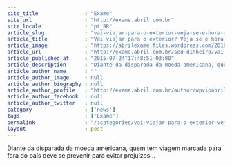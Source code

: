 ```yaml
---
site_title               : "Exame"
site_url                 : "http://exame.abril.com.br"
site_locale              : "pt_BR"
article_slug             : "vai-viajar-para-o-exterior-veja-se-e-hora-de-comprar-dolar"
article_title            : "Vai viajar para o exterior? Veja se é hora de comprar dólar"
article_image            : "https://abrilexame.files.wordpress.com/2016/09/size_960_16_9_notas-dolar94.jpg?quality=70&strip=all&w=960"
article_url              : "http://exame.abril.com.br/seu-dinheiro/vai-viajar-para-o-exterior-veja-se-e-hora-de-comprar-dolar/"
article_published_at     : "2015-07-24T17:48:51-03:00"
article_description      : "Diante da disparada da moeda americana, quem tem viagem marcada para fora do país deve se prevenir para evitar prejuízos..."
article_author_name      : ""
article_author_image     : null
article_author_biography : null
article_author_profile   : "http://exame.abril.com.br/author/wpvipabril/"
article_author_facebook  : null
article_author_twitter   : null
category                 : ['news']
tags                     : ['Exame']
permalink                : "/:categories/vai-viajar-para-o-exterior-veja-se-e-hora-de-comprar-dolar/"
layout                   : post
---
```


Diante da disparada da moeda americana, quem tem viagem marcada para fora do país deve se prevenir para evitar prejuízos...
